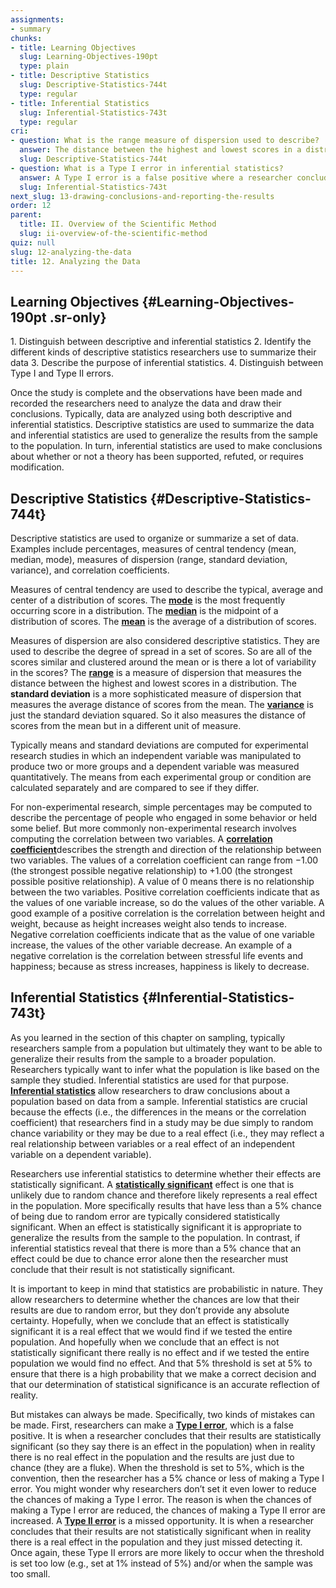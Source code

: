 ```yaml
---
assignments:
- summary
chunks:
- title: Learning Objectives
  slug: Learning-Objectives-190pt
  type: plain
- title: Descriptive Statistics
  slug: Descriptive-Statistics-744t
  type: regular
- title: Inferential Statistics
  slug: Inferential-Statistics-743t
  type: regular
cri:
- question: What is the range measure of dispersion used to describe?
  answer: The distance between the highest and lowest scores in a distribution.
  slug: Descriptive-Statistics-744t
- question: What is a Type I error in inferential statistics?
  answer: A Type I error is a false positive where a researcher concludes there is an effect in the population when in reality there is no real effect, and the results are just due to chance.
  slug: Inferential-Statistics-743t
next_slug: 13-drawing-conclusions-and-reporting-the-results
order: 12
parent:
  title: II. Overview of the Scientific Method
  slug: ii-overview-of-the-scientific-method
quiz: null
slug: 12-analyzing-the-data
title: 12. Analyzing the Data
---
```


## Learning Objectives {#Learning-Objectives-190pt .sr-only} 

1\. Distinguish between descriptive and inferential statistics 2. Identify the different kinds of descriptive statistics researchers use to summarize their data 3. Describe the purpose of inferential statistics. 4. Distinguish between Type I and Type II errors.

Once the study is complete and the observations have been made and recorded the researchers need to analyze the data and draw their conclusions. Typically, data are analyzed using both descriptive and inferential statistics. Descriptive statistics are used to summarize the data and inferential statistics are used to generalize the results from the sample to the population. In turn, inferential statistics are used to make conclusions about whether or not a theory has been supported, refuted, or requires modification.

## Descriptive Statistics {#Descriptive-Statistics-744t} 

Descriptive statistics are used to organize or summarize a set of data. Examples include percentages, measures of central tendency (mean, median, mode), measures of dispersion (range, standard deviation, variance), and correlation coefficients.

Measures of central tendency are used to describe the typical, average and center of a distribution of scores. The [**mode**](https://kpu.pressbooks.pub/psychmethods4e/chapter/analyzing-the-data/#term_42_909) is the most frequently occurring score in a distribution. The [**median**](https://kpu.pressbooks.pub/psychmethods4e/chapter/analyzing-the-data/#term_42_910) is the midpoint of a distribution of scores. The [**mean**](https://kpu.pressbooks.pub/psychmethods4e/chapter/analyzing-the-data/#term_42_911) is the average of a distribution of scores.

Measures of dispersion are also considered descriptive statistics. They are used to describe the degree of spread in a set of scores. So are all of the scores similar and clustered around the mean or is there a lot of variability in the scores? The  [**range**](https://kpu.pressbooks.pub/psychmethods4e/chapter/analyzing-the-data/#term_42_912) is a measure of dispersion that measures the distance between the highest and lowest scores in a distribution. The **standard deviation** is a more sophisticated measure of dispersion that measures the average distance of scores from the mean. The [**variance**](https://kpu.pressbooks.pub/psychmethods4e/chapter/analyzing-the-data/#term_42_914) is just the standard deviation squared. So it also measures the distance of scores from the mean but in a different unit of measure.

Typically means and standard deviations are computed for experimental research studies in which an independent variable was manipulated to produce two or more groups and a dependent variable was measured quantitatively. The means from each experimental group or condition are calculated separately and are compared to see if they differ.

For non-experimental research, simple percentages may be computed to describe the percentage of people who engaged in some behavior or held some belief. But more commonly non-experimental research involves computing the correlation between two variables. A [**correlation coefficient**](https://kpu.pressbooks.pub/psychmethods4e/chapter/analyzing-the-data/#term_42_915)describes the strength and direction of the relationship between two variables. The values of a correlation coefficient can range from −1.00 (the strongest possible negative relationship) to +1.00 (the strongest possible positive relationship). A value of 0 means there is no relationship between the two variables. Positive correlation coefficients indicate that as the values of one variable increase, so do the values of the other variable. A good example of a positive correlation is the correlation between height and weight, because as height increases weight also tends to increase. Negative correlation coefficients indicate that as the value of one variable increase, the values of the other variable decrease. An example of a negative correlation is the correlation between stressful life events and happiness; because as stress increases, happiness is likely to decrease.

## Inferential Statistics {#Inferential-Statistics-743t} 

As you learned in the section of this chapter on sampling, typically researchers sample from a population but ultimately they want to be able to generalize their results from the sample to a broader population. Researchers typically want to infer what the population is like based on the sample they studied. Inferential statistics are used for that purpose. [**Inferential statistics**](https://kpu.pressbooks.pub/psychmethods4e/chapter/analyzing-the-data/#term_42_916) allow researchers to draw conclusions about a population based on data from a sample. Inferential statistics are crucial because the effects (i.e., the differences in the means or the correlation coefficient) that researchers find in a study may be due simply to random chance variability or they may be due to a real effect (i.e., they may reflect a real relationship between variables or a real effect of an independent variable on a dependent variable).

Researchers use inferential statistics to determine whether their effects are statistically significant. A [**statistically significant**](https://kpu.pressbooks.pub/psychmethods4e/chapter/analyzing-the-data/#term_42_917) effect is one that is unlikely due to random chance and therefore likely represents a real effect in the population. More specifically results that have less than a 5% chance of being due to random error are typically considered statistically significant. When an effect is statistically significant it is appropriate to generalize the results from the sample to the population. In contrast, if inferential statistics reveal that there is more than a 5% chance that an effect could be due to chance error alone then the researcher must conclude that their result is not statistically significant.

It is important to keep in mind that statistics are probabilistic in nature. They allow researchers to determine whether the chances are low that their results are due to random error, but they don’t provide any absolute certainty. Hopefully, when we conclude that an effect is statistically significant it is a real effect that we would find if we tested the entire population. And hopefully when we conclude that an effect is not statistically significant there really is no effect and if we tested the entire population we would find no effect. And that 5% threshold is set at 5% to ensure that there is a high probability that we make a correct decision and that our determination of statistical significance is an accurate reflection of reality.

But mistakes can always be made. Specifically, two kinds of mistakes can be made. First, researchers can make a [**Type I error**](https://kpu.pressbooks.pub/psychmethods4e/chapter/analyzing-the-data/#term_42_918), which is a false positive. It is when a researcher concludes that their results are statistically significant (so they say there is an effect in the population) when in reality there is no real effect in the population and the results are just due to chance (they are a fluke). When the threshold is set to 5%, which is the convention, then the researcher has a 5% chance or less of making a Type I error. You might wonder why researchers don’t set it even lower to reduce the chances of making a Type I error. The reason is when the chances of making a Type I error are reduced, the chances of making a Type II error are increased. A [**Type II error**](https://kpu.pressbooks.pub/psychmethods4e/chapter/analyzing-the-data/#term_42_919) is a missed opportunity. It is when a researcher concludes that their results are not statistically significant when in reality there is a real effect in the population and they just missed detecting it. Once again, these Type II errors are more likely to occur when the threshold is set too low (e.g., set at 1% instead of 5%) and/or when the sample was too small.

